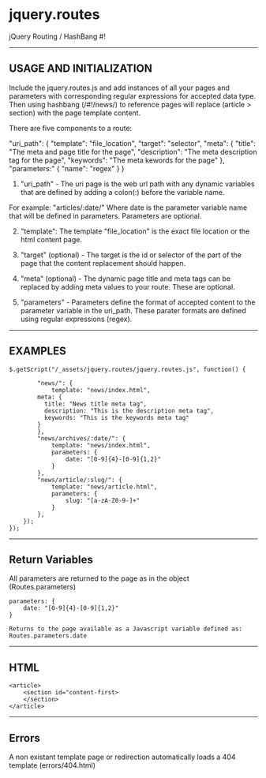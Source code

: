 jquery.routes
=============

jQuery Routing / HashBang #! 


----------------------------------------------------
USAGE AND INITIALIZATION
----------------------------------------------------
Include the jquery.routes.js and add instances of all your pages and parameters with corresponding regular expressions for accepted data type.   Then using hashbang (/#!/news/) to reference pages will replace (article > section) with the page template content.


There are five components to a route:

"uri_path": {
  "template": "file_location",
  "target": "selector",
  "meta": {
      "title": "The meta and page title for the page",
      "description": "The meta description tag for the page",
      "keywords": "The meta kewords for the page"
  },
  "parameters:" {
    "name": "regex"
  }
}

1) "uri_path" - The uri page is the web url path with any dynamic variables that are defined by adding a colon(:) before the variable name.  

For example:  "articles/:date/" 
Where date is the parameter variable name that will be defined in parameters. Parameters are optional.

2) "template": The template "file_location" is the exact file location or the html content page.

3) "target" (optional) - The target is the id or selector of the part of the page that the content replacement should happen.

4) "meta" (optional) - The dynamic page title and meta tags can be replaced by adding meta values to your route.  These are optional.

5) "parameters" - Parameters define the format of accepted content to the parameter variable in the uri_path.  These parater formats are defined using regular expressions (regex).



----------------------------------------------------
EXAMPLES
----------------------------------------------------

```
$.getScript("/_assets/jquery.routes/jquery.routes.js", function() {

  		"news/": {
  			template: "news/index.html",
        meta: {
          title: "News title meta tag",
          description: "This is the description meta tag",
          keywords: "This is the keywords meta tag"
        }
  		},
  		"news/archives/:date/": {
  			template: "news/index.html",
  			parameters: {
  				date: "[0-9]{4}-[0-9]{1,2}"
  			}
  		},
  		"news/article/:slug/": {
  			template: "news/article.html",
  			parameters: {
  				slug: "[a-zA-Z0-9-]+"
  			}
  		},
  	});
});
```

----------------------------------------------------
Return Variables
----------------------------------------------------
All parameters are returned to the page as in the object (Routes.parameters)

```
parameters: {
    date: "[0-9]{4}-[0-9]{1,2}"
}

Returns to the page available as a Javascript variable defined as:
Routes.parameters.date
```

----------------------------------------------------
HTML
----------------------------------------------------
```
<article>
    <section id="content-first>
    </section>
</article>
```
----------------------------------------------------
Errors
----------------------------------------------------
A non existant template page or redirection automatically loads a 404 template
(errors/404.html)




